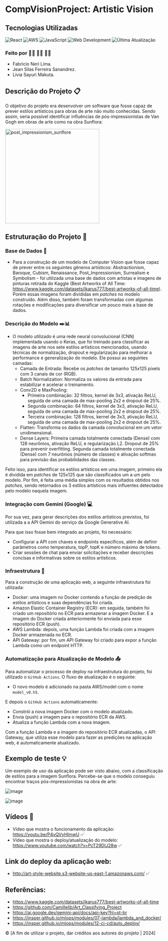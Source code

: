 # CompVisionProject: Artistic Vision

## Tecnologias Utilizadas
![React](https://img.shields.io/badge/React-61DAFB?style=for-the-badge&logo=react&logoColor=white)
![AWS](https://img.shields.io/badge/AWS-232F3E?style=for-the-badge&logo=amazon-aws&logoColor=white)
![JavaScript](https://img.shields.io/badge/JavaScript-F7DF1E?style=for-the-badge&logo=javascript&logoColor=black)
![Web Development](https://img.shields.io/badge/Web%20Development-007ACC?style=for-the-badge&logo=web-development&logoColor=white)
![Última Atualização](https://badgen.net/github/last-commit/Lihsayuri/CompVisionArtProject)

### Feito por :sassy_man: :sassy_man: :sassy_woman:

- Fabricio Neri Lima.
- Jean Silas Ferreira Sanandrez.
- Lívia Sayuri Makuta.


## Descrição do Projeto :clipboard:	

O objetivo do projeto era desenvolver um software que fosse capaz de prever estilos artísticos para obras de arte não muito conhecidas. Sendo assim, seria possível identificar influências de pós-impressionistas de Van Gogh em obras de arte como na obra Sunflora:

<img src="https://github.com/Lihsayuri/CompVisionProject/assets/62647438/cab61e33-c89e-42a4-9ccb-ee1acdaae9d9" alt="post_impressionism_sunflore" width="300" height="300">


## Estruturação do Projeto :open_file_folder:

### Base de Dados :card_index:

- Para a construção de um modelo de Computer Vision que fosse capaz de prever entre os seguintes gêneros artísticos: Abstractionism, Baroque, Cubism, Renaissance, Post_Impressionism, Surrealism e Symbolism - foi utilizada uma base de dados com artistas e imagens de pinturas retirada do Kaggle (Best Artworks of All Time: https://www.kaggle.com/datasets/ikarus777/best-artworks-of-all-time). Porém essas imagens foram divididas em *patches* no modelo construído. Além disso, também foram transformadas com algumas rotações e modificações para diversificar um pouco mais a base de dados.

### Descrição do Modelo :black_nib::bar_chart:

- O modelo utilizado é uma rede neural convolucional (CNN) implementada usando o Keras, que foi treinado para classificar as imagens de arte nos sete estilos artísticos mencionados, usando técnicas de normalização, dropout e regularização para melhorar a performance e generalização do modelo. Ele possui as seguintes camadas:
  - Camada de Entrada: Recebe os *patches* de tamanho 125x125 pixels com 3 canais de cor (RGB).
  - Batch Normalization: Normaliza os valores da entrada para estabilizar e acelerar o treinamento.
  - Conv2D e MaxPooling:
    - Primeira combinação: 32 filtros, kernel de 3x3, ativação ReLU, seguida de uma camada de max-pooling 2x2 e dropout de 25%.
    - Segunda combinação: 64 filtros, kernel de 3x3, ativação ReLU, seguida de uma camada de max-pooling 2x2 e dropout de 25%.
    - Terceira combinação: 128 filtros, kernel de 3x3, ativação ReLU, seguida de uma camada de max-pooling 2x2 e dropout de 25%.
  - Flatten: Transforma os dados da camada convolucional em um vetor unidimensional.
  - Dense Layers:
      Primeira camada totalmente conectada (Dense) com 128 neurônios, ativação ReLU, e regularização L2.
      Dropout de 25% para prevenir overfitting.
      Segunda camada totalmente conectada (Dense) com 7 neurônios (número de classes) e ativação softmax para previsão das probabilidades das classes.

Feito isso, para identificar os estilos artísticos em uma imagem, primeiro ela é dividida em *patches* de 125x125 que são classificados um a um pelo modelo. Por fim, é feita uma média simples com os resultados obtidos nos *patches*, sendo retornados os 3 estilos artísticos mais influentes detectados pelo modelo naquela imagem. 

### Integração com Gemini (Google) :computer:

Por sua vez, para gerar descrições dos estilos artísticos previstos, foi utilizada a a API Gemini do serviço da Google Generative AI.

Para que isso fosse bem integrado ao projeto, foi necessário:
- Configurar a API com chaves e endpoints específicos, além de definir parâmetros como temperatura, topP, topK e número máximo de tokens.
- Criar sessões de chat para enviar solicitações e receber descrições concisas e informativas sobre os estilos artísticos.

### Infraestrutura :wrench:

Para a construção de uma aplicação web, a seguinte infraestrutura foi utilizada:

- Docker: uma imagem no Docker contendo a função de predição de estilos artísticos e suas dependências foi criada.
- Amazon Elastic Container Registry (ECR): em seguida, também foi criado um repositório no ECR para armazenar a imagem Docker. E a imagem do Docker criada anteriormente foi enviada para esse repositório ECR (push).
- AWS Lambda: depois, uma função Lambda foi criada com a imagem Docker armazenada no ECR.
- API Gateway: por fim, um API Gateway foi criado para expor a função Lambda como um endpoint HTTP.

### Automatização para Atualização de Modelo :outbox_tray:

Para automatizar o processo de deploy na infraestrutura do projeto, foi utilizado o `GitHub Actions`. O fluxo de atualização é o seguinte:

- O novo modelo é adicionado na pasta AWS/model com o nome `model_v0.h5`.

E depois o `GitHub Actions` automaticamente:

- Constrói a nova imagem Docker com o modelo atualizado.
- Envia (push) a imagem para o repositório ECR da AWS.
- Atualiza a função Lambda com a nova imagem.

Com a função Lambda e a imagem do repositório ECR atualizadas, o API Gateway, que utiliza esse modelo para fazer as predições na aplicação web, é automaticamente atualizado.

## Exemplo de teste :bulb: 

Um exemplo de uso da aplicação pode ser visto abaixo, com a classificação de estilos para a imagem Sunflora. Percebe-se que o modelo conseguiu encontrar traços pós-impressionistas na obra de arte:

![image](https://github.com/Lihsayuri/CompVisionProject/assets/62647438/acb68481-ad64-4c61-a41a-beb40dad077c)

![image](https://github.com/Lihsayuri/CompVisionProject/assets/62647438/226f18a3-945a-42b6-9b72-05a37ec02822)

## Vídeos :movie_camera:

- Vídeo que mostra o funcionamento da aplicação: https://youtu.be/P4vQVyHImwU :white_check_mark:                      
- Vídeo que mostra o deploy/atualização do modelo: https://www.youtube.com/watch?v=PcT29DIJ28w :white_check_mark:

## Link do deploy da aplicação web:

- http://art-style-website.s3-website-us-east-1.amazonaws.com/ :white_check_mark:

## Referências:

- https://www.kaggle.com/datasets/ikarus777/best-artworks-of-all-time
- https://github.com/Camillelib/Art_Classifying_Project
- https://ai.google.dev/gemini-api/docs/api-key?hl=pt-br
- https://insper.github.io/mlops/modules/07-lambda/lambda_and_docker/
- https://insper.github.io/mlops/modules/12-ci-cd/auto_deploy/

:copyright: [A fim de utilizar o projeto, dar créditos aos autores do projeto | 2024]
